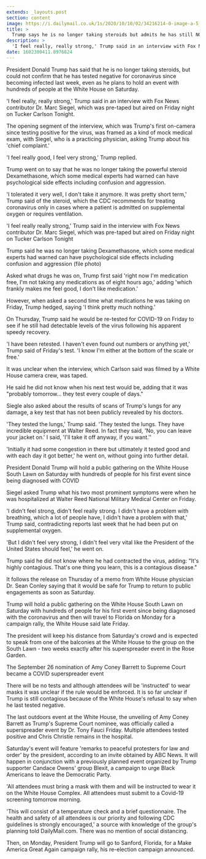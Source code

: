 ```yaml
--- 
extends: _layouts.post 
section: content 
image: https://i.dailymail.co.uk/1s/2020/10/10/02/34216214-0-image-a-5_1602295133224.jpg 
title: > 
  Trump says he is no longer taking steroids but admits he has still NOT tested negative for COVID 
description: > 
  'I feel really, really strong,' Trump said in an interview with Fox News contributor Dr. Marc Siegel, which was pre-taped but aired on Friday night on Tucker Carlson Tonight.'I feel really good, I feel very strong,' Trump replied.'I didn't feel strong, didn't feel really strong.'But I didn't feel very strong, I didn't feel very vital like the President of the United States should feel,' he went on.'All attendees must bring a mask with them and will be instructed to wear it on the White House Complex. 
date: 1602300411.8976824 
--- 
```

President Donald Trump has said that he is no longer taking steroids, but could not confirm that he has tested negative for coronavirus since becoming infected last week, even as he plans to hold an event with hundreds of people at the White House on Saturday.

'I feel really, really strong,' Trump said in an interview with Fox News contributor Dr. Marc Siegel, which was pre-taped but aired on Friday night on Tucker Carlson Tonight.

The opening segment of the interview, which was Trump's first on-camera since testing positive for the virus, was framed as a kind of mock medical exam, with Siegel, who is a practicing physician, asking Trump about his 'chief complaint.'

'I feel really good, I feel very strong,' Trump replied.

Trump went on to say that he was no longer taking the powerful steroid Dexamethasone, which some medical experts had warned can have psychological side effects including confusion and aggression.

'I tolerated it very well, I don't take it anymore. It was pretty short term,' Trump said of the steroid, which the CDC recommends for treating coronavirus only in cases where a patient is admitted on supplemental oxygen or requires ventilation.

'I feel really really strong,' Trump said in the interview with Fox News contributor Dr. Marc Siegel, which was pre-taped but aired on Friday night on Tucker Carlson Tonight

Trump said he was no longer taking Dexamethasone, which some medical experts had warned can have psychological side effects including confusion and aggression (file photo)

Asked what drugs he was on, Trump first said 'right now I'm medication free, I'm not taking any medications as of eight hours ago,' adding 'which frankly makes me feel good, I don't like medication.'

However, when asked a second time what medications he was taking on Friday, Trump hedged, saying 'I think pretty much nothing.'

On Thursday, Trump said he would be re-tested for COVID-19 on Friday to see if he still had detectable levels of the virus following his apparent speedy recovery.

'I have been retested. I haven't even found out numbers or anything yet,' Trump said of Friday's test. 'I know I'm either at the bottom of the scale or free.'

It was unclear when the interview, which Carlson said was filmed by a White House camera crew, was taped.

He said he did not know when his next test would be, adding that it was "probably tomorrow... they test every couple of days."

Siegle also asked about the results of scans of Trump's lungs for any damage, a key test that has not been publicly revealed by his doctors.

'They tested the lungs,' Trump said. 'They tested the lungs. They have incredible equipment at Walter Reed. In fact they said, 'No, you can leave your jacket on.' I said, 'I'll take it off anyway, if you want.''

'Initially it had some congestion in there but ultimately it tested good and with each day it got better,' he went on, without going into further detail.

President Donald Trump will hold a public gathering on the White House South Lawn on Saturday with hundreds of people for his first event since being diagnosed with COVID

Siegel asked Trump what his two most prominent symptoms were when he was hospitalized at Walter Reed National Military Medical Center on Friday.

'I didn't feel strong, didn't feel really strong. I didn't have a problem with breathing, which a lot of people have, I didn't have a problem with that,' Trump said, contradicting reports last week that he had been put on supplemental oxygen.

'But I didn't feel very strong, I didn't feel very vital like the President of the United States should feel,' he went on.

Trump said he did not know where he had contracted the virus, adding: "It's highly contagious. That's one thing you learn, this is a contagious disease."

It follows the release on Thursday of a memo from White House physician Dr. Sean Conley saying that it would be safe for Trump to return to public engagements as soon as Saturday.

Trump will hold a public gathering on the White House South Lawn on Saturday with hundreds of people for his first event since being diagnosed with the coronavirus and then will travel to Florida on Monday for a campaign rally, the White House said late Friday.

The president will keep his distance from Saturday's crowd and is expected to speak from one of the balconies at the White House to the group on the South Lawn - two weeks exactly after his superspreader event in the Rose Garden.

The September 26 nomination of Amy Coney Barrett to Supreme Court became a COVID superspreader event

There will be no tests and although attendees will be 'instructed' to wear masks it was unclear if the rule would be enforced. It is so far unclear if Trump is still contagious because of the White House's refusal to say when he last tested negative.

The last outdoors event at the White House, the unveiling of Amy Coney Barrett as Trump's Supreme Court nominee, was officially called a superspreader event by Dr. Tony Fauci Friday. Multiple attendees tested positive and Chris Christie remains in the hospital.

Saturday's event will feature 'remarks to peaceful protesters for law and order' by the president, according to an invite obtained by ABC News. It will happen in conjunction with a previously planned event organized by Trump supporter Candace Owens' group Blexit, a campaign to urge Black Americans to leave the Democratic Party.

'All attendees must bring a mask with them and will be instructed to wear it on the White House Complex. All attendees must submit to a Covid-19 screening tomorrow morning.

'This will consist of a temperature check and a brief questionnaire. The health and safety of all attendees is our priority and following CDC guidelines is strongly encouraged,' a source with knowledge of the group's planning told DailyMail.com. There was no mention of social distancing.

Then, on Monday, President Trump will go to Sanford, Florida, for a Make America Great Again campaign rally, his re-election campaign announced.